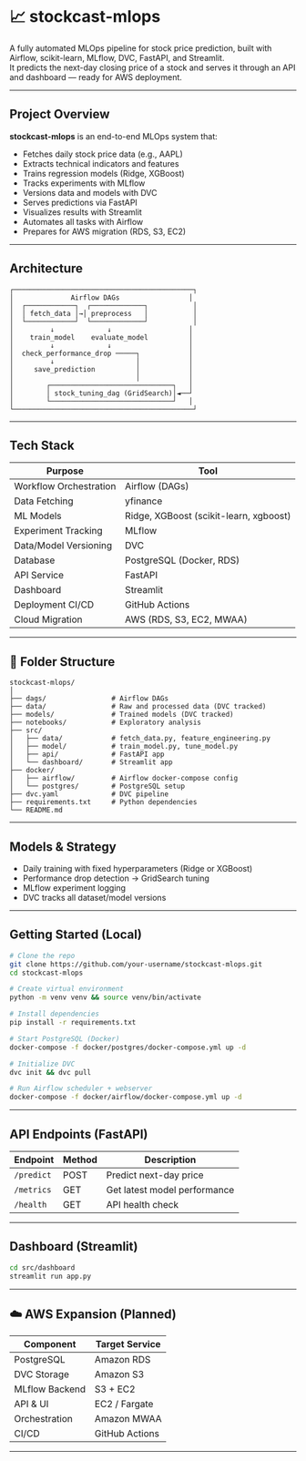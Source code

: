 # 📈 stockcast-mlops

A fully automated MLOps pipeline for stock price prediction, built with Airflow, scikit-learn, MLflow, DVC, FastAPI, and Streamlit.  
It predicts the next-day closing price of a stock and serves it through an API and dashboard — ready for AWS deployment.

---

## Project Overview

**stockcast-mlops** is an end-to-end MLOps system that:

- Fetches daily stock price data (e.g., AAPL)
- Extracts technical indicators and features
- Trains regression models (Ridge, XGBoost)
- Tracks experiments with MLflow
- Versions data and models with DVC
- Serves predictions via FastAPI
- Visualizes results with Streamlit
- Automates all tasks with Airflow
- Prepares for AWS migration (RDS, S3, EC2)

---

## Architecture

```
┌────────────────────────────────────────────┐
│              Airflow DAGs                 │
│  ┌────────────┐  ┌─────────────┐           │
│  │ fetch_data │→│ preprocess   │           │
│  └────────────┘  └─────────────┘           │
│         ↓             ↓                   │
│    train_model    evaluate_model          │
│         ↓             ↓                   │
│  check_performance_drop ─────┐            │
│         ↓                    │            │
│     save_prediction          │            │
│                              │            │
│        ┌──────────────────────────────┐   │
│        │ stock_tuning_dag (GridSearch)│◄──┘
│        └──────────────────────────────┘   │
└────────────────────────────────────────────┘
```

---

## Tech Stack

| Purpose                | Tool                                   |
| ---------------------- | -------------------------------------- |
| Workflow Orchestration | Airflow (DAGs)                         |
| Data Fetching          | yfinance                               |
| ML Models              | Ridge, XGBoost (scikit-learn, xgboost) |
| Experiment Tracking    | MLflow                                 |
| Data/Model Versioning  | DVC                                    |
| Database               | PostgreSQL (Docker, RDS)               |
| API Service            | FastAPI                                |
| Dashboard              | Streamlit                              |
| Deployment CI/CD       | GitHub Actions                         |
| Cloud Migration        | AWS (RDS, S3, EC2, MWAA)               |

---

## 📂 Folder Structure

```
stockcast-mlops/
│
├── dags/                # Airflow DAGs
├── data/                # Raw and processed data (DVC tracked)
├── models/              # Trained models (DVC tracked)
├── notebooks/           # Exploratory analysis
├── src/
│   ├── data/            # fetch_data.py, feature_engineering.py
│   ├── model/           # train_model.py, tune_model.py
│   ├── api/             # FastAPI app
│   └── dashboard/       # Streamlit app
├── docker/
│   ├── airflow/         # Airflow docker-compose config
│   └── postgres/        # PostgreSQL setup
├── dvc.yaml             # DVC pipeline
├── requirements.txt     # Python dependencies
└── README.md
```

---

## Models & Strategy

- Daily training with fixed hyperparameters (Ridge or XGBoost)
- Performance drop detection → GridSearch tuning
- MLflow experiment logging
- DVC tracks all dataset/model versions

---

## Getting Started (Local)

```bash
# Clone the repo
git clone https://github.com/your-username/stockcast-mlops.git
cd stockcast-mlops

# Create virtual environment
python -m venv venv && source venv/bin/activate

# Install dependencies
pip install -r requirements.txt

# Start PostgreSQL (Docker)
docker-compose -f docker/postgres/docker-compose.yml up -d

# Initialize DVC
dvc init && dvc pull

# Run Airflow scheduler + webserver
docker-compose -f docker/airflow/docker-compose.yml up -d
```

---

## API Endpoints (FastAPI)

| Endpoint   | Method | Description                  |
| ---------- | ------ | ---------------------------- |
| `/predict` | POST   | Predict next-day price       |
| `/metrics` | GET    | Get latest model performance |
| `/health`  | GET    | API health check             |

---

## Dashboard (Streamlit)

```bash
cd src/dashboard
streamlit run app.py
```

---

## ☁️ AWS Expansion (Planned)

| Component      | Target Service |
| -------------- | -------------- |
| PostgreSQL     | Amazon RDS     |
| DVC Storage    | Amazon S3      |
| MLflow Backend | S3 + EC2       |
| API & UI       | EC2 / Fargate  |
| Orchestration  | Amazon MWAA    |
| CI/CD          | GitHub Actions |

---
